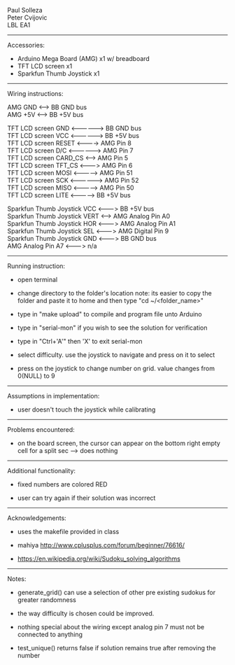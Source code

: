 Paul Solleza  
Peter Cvijovic  
LBL EA1

-------------------------------------------------------------------------------------------
Accessories:
* Arduino Mega Board (AMG) x1 w/ breadboard
* TFT LCD screen x1
* Sparkfun Thumb Joystick x1

-------------------------------------------------------------------------------------------
Wiring instructions:

AMG GND <--> BB GND bus  
AMG +5V <--> BB +5V bus

TFT LCD screen GND <------> BB GND bus  
TFT LCD screen VCC <------> BB +5V bus  
TFT LCD screen RESET <----> AMG Pin 8  
TFT LCD screen D/C <------> AMG Pin 7  
TFT LCD screen CARD_CS <--> AMG Pin 5  
TFT LCD screen TFT_CS <---> AMG Pin 6  
TFT LCD screen MOSI <-----> AMG Pin 51  
TFT LCD screen SCK <------> AMG Pin 52  
TFT LCD screen MISO <-----> AMG Pin 50  
TFT LCD screen LITE <-----> BB +5V bus

Sparkfun Thumb Joystick VCC <---> BB +5V bus  
Sparkfun Thumb Joystick VERT <--> AMG Analog Pin A0  
Sparkfun Thumb Joystick HOR <---> AMG Analog Pin A1  
Sparkfun Thumb Joystick SEL <---> AMG Digital Pin 9  
Sparkfun Thumb Joystick GND <---> BB GND bus  
AMG Analog Pin A7 <---> n/a

-------------------------------------------------------------------------------------------
Running instruction:
* open terminal

* change directory to the folder's location
note: its easier to copy the folder and paste it to home and then type "cd ~/<folder_name>"

* type in "make upload" to compile and program file unto Arduino

* type in "serial-mon" if you wish to see the solution for verification

* type in "Ctrl+'A'" then 'X' to exit serial-mon

* select difficulty. use the joystick to navigate and press on it to select

* press on the joystick to change number on grid. value changes from 0(NULL) to 9

-------------------------------------------------------------------------------------------
Assumptions in implementation:
* user doesn't touch the joystick while calibrating

-------------------------------------------------------------------------------------------
Problems encountered:
* on the board screen, the cursor can appear on the bottom right empty cell for a split sec
  --> does nothing

-------------------------------------------------------------------------------------------
Additional functionality:
* fixed numbers are colored RED

* user can try again if their solution was incorrect

-------------------------------------------------------------------------------------------
Acknowledgements:
* uses the makefile provided in class

* mahiya http://www.cplusplus.com/forum/beginner/76616/

* https://en.wikipedia.org/wiki/Sudoku_solving_algorithms

-------------------------------------------------------------------------------------------
Notes:
* generate_grid() can use a selection of other pre existing sudokus for greater randomness

* the way difficulty is chosen could be improved.

* nothing special about the wiring except analog pin 7 must not be connected to anything

* test_unique() returns false if solution remains true after removing the number
